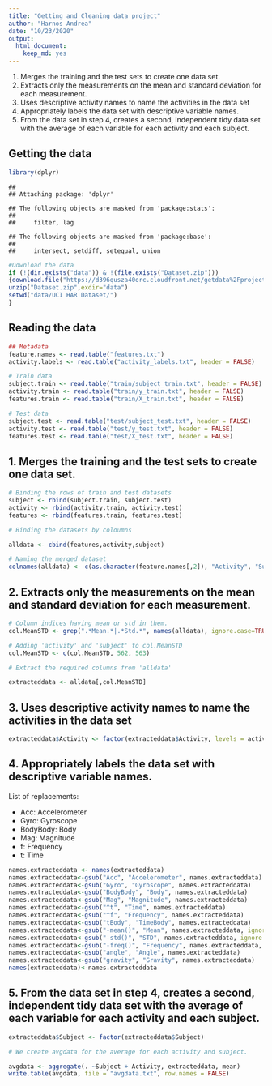 ```yaml
---
title: "Getting and Cleaning data project"
author: "Harnos Andrea"
date: "10/23/2020"
output: 
  html_document:
    keep_md: yes
---
```




1.  Merges the training and the test sets to create one data set.
2.  Extracts only the measurements on the mean and standard deviation for each measurement.
3.  Uses descriptive activity names to name the activities in the data set
4.  Appropriately labels the data set with descriptive variable names.
5.  From the data set in step 4, creates a second, independent tidy data set with the average of each variable for each activity and each subject.

## Getting the data


```r
library(dplyr)
```

```
## 
## Attaching package: 'dplyr'
```

```
## The following objects are masked from 'package:stats':
## 
##     filter, lag
```

```
## The following objects are masked from 'package:base':
## 
##     intersect, setdiff, setequal, union
```

```r
#Download the data
if (!(dir.exists("data")) & !(file.exists("Dataset.zip")))
{download.file("https://d396qusza40orc.cloudfront.net/getdata%2Fprojectfiles%2FUCI%20HAR%20Dataset.zip",destfile ="Dataset.zip", method="curl")
unzip("Dataset.zip",exdir="data")
setwd("data/UCI HAR Dataset/")
}
```

## Reading the data


```r
## Metadata
feature.names <- read.table("features.txt")
activity.labels <- read.table("activity_labels.txt", header = FALSE)

# Train data
subject.train <- read.table("train/subject_train.txt", header = FALSE)
activity.train <- read.table("train/y_train.txt", header = FALSE)
features.train <- read.table("train/X_train.txt", header = FALSE)

# Test data
subject.test <- read.table("test/subject_test.txt", header = FALSE)
activity.test <- read.table("test/y_test.txt", header = FALSE)
features.test <- read.table("test/X_test.txt", header = FALSE)
```


## 1.  Merges the training and the test sets to create one data set.


```r
# Binding the rows of train and test datasets
subject <- rbind(subject.train, subject.test)
activity <- rbind(activity.train, activity.test)
features <- rbind(features.train, features.test)

# Binding the datasets by coloumns

alldata <- cbind(features,activity,subject)

# Naming the merged dataset
colnames(alldata) <- c(as.character(feature.names[,2]), "Activity", "Subject")
```

## 2.  Extracts only the measurements on the mean and standard deviation for each measurement.


```r
# Column indices having mean or std in them.
col.MeanSTD <- grep(".*Mean.*|.*Std.*", names(alldata), ignore.case=TRUE)

# Adding 'activity' and 'subject' to col.MeanSTD
col.MeanSTD <- c(col.MeanSTD, 562, 563)

# Extract the required columns from 'alldata' 

extracteddata <- alldata[,col.MeanSTD]
```

## 3.  Uses descriptive activity names to name the activities in the data set


```r
extracteddata$Activity <- factor(extracteddata$Activity, levels = activity.labels[,1], labels = activity.labels[,2])
```

## 4.  Appropriately labels the data set with descriptive variable names.

List of replacements:
-    Acc: Accelerometer
-    Gyro: Gyroscope
-    BodyBody: Body
-    Mag: Magnitude
-    f: Frequency
-    t: Time


```r
names.extracteddata <- names(extracteddata)
names.extracteddata<-gsub("Acc", "Accelerometer", names.extracteddata)
names.extracteddata<-gsub("Gyro", "Gyroscope", names.extracteddata)
names.extracteddata<-gsub("BodyBody", "Body", names.extracteddata)
names.extracteddata<-gsub("Mag", "Magnitude", names.extracteddata)
names.extracteddata<-gsub("^t", "Time", names.extracteddata)
names.extracteddata<-gsub("^f", "Frequency", names.extracteddata)
names.extracteddata<-gsub("tBody", "TimeBody", names.extracteddata)
names.extracteddata<-gsub("-mean()", "Mean", names.extracteddata, ignore.case = TRUE)
names.extracteddata<-gsub("-std()", "STD", names.extracteddata, ignore.case = TRUE)
names.extracteddata<-gsub("-freq()", "Frequency", names.extracteddata, ignore.case = TRUE)
names.extracteddata<-gsub("angle", "Angle", names.extracteddata)
names.extracteddata<-gsub("gravity", "Gravity", names.extracteddata)
names(extracteddata)<-names.extracteddata
```

## 5.  From the data set in step 4, creates a second, independent tidy data set with the average of each variable for each activity and each subject.


```r
extracteddata$Subject <- factor(extracteddata$Subject)

# We create avgdata for the average for each activity and subject. 

avgdata <- aggregate(. ~Subject + Activity, extracteddata, mean)
write.table(avgdata, file = "avgdata.txt", row.names = FALSE)
```

